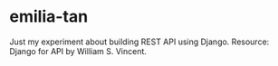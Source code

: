 # emilia-tan
Just my experiment about building REST API using Django. Resource: Django for API by William S. Vincent.
